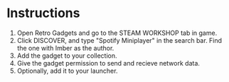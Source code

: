 # Instructions
1. Open Retro Gadgets and go to the STEAM WORKSHOP tab in game.
2. Click DISCOVER, and type "Spotify Miniplayer" in the search bar. Find the one with Imber as the author.
3. Add the gadget to your collection.
4. Give the gadget permission to send and recieve network data.
5. Optionally, add it to your launcher.
